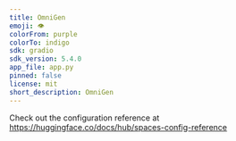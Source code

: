 ```yaml
---
title: OmniGen
emoji: 👁
colorFrom: purple
colorTo: indigo
sdk: gradio
sdk_version: 5.4.0
app_file: app.py
pinned: false
license: mit
short_description: OmniGen
---
```


Check out the configuration reference at https://huggingface.co/docs/hub/spaces-config-reference
